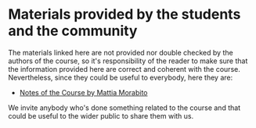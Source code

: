 # Materials provided by the students and the community

The materials linked here are not provided nor double checked by the authors of the course, so it's responsibility of the reader to make sure that the information provided here are correct and coherent with the course. Nevertheless, since they could be useful to everybody, here they are:

- [Notes of the Course by Mattia Morabito](https://github.com/Mattia9875/HHEAI-Notes/tree/main)

We invite anybody who's done something related to the course and that could be useful to the wider public to share them with us.
